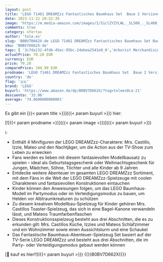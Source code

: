 ```yaml
---
layout: post
title: 'LEGO 71461 DREAMZzz Fantastisches Baumhaus Set  Baue 2 Versionen  Fantasy-Spielzeug mit Mrs. Castillo  Izzie  Mateo und dem Nachtjäger als Minifiguren  Geschenk zu Weihnachten für Mädchen und Jungen'
date: 2023-11-22 20:52:39
image: 'https://m.media-amazon.com/images/I/51clZYZYLWL._SL500_._SL400_.jpg'
comments: true
category: ofertas
author: 'tole.es'
slug: 'B0BV7D662X-de LEGO 71461 DREAMZzz Fantastisches Baumhaus Set Baue 2...'
sku: 'B0BV7D662X-de'
tags: [ '3c7da132-4fdb-45ec-95bc-24ebea2541e9_0','Arborist Merchandising Root','Bauspielzeug & Konstruktionsspielzeug','Bauspielzeugsets','Custom Stores','LEGO','Self Service','Spielzeug','lego','🇩🇪', ]
actualPrice: 70.28 EUR
currency: EUR
price: 70.28
comparePrice: 104.99 EUR
prodname: 'LEGO 71461 DREAMZzz Fantastisches Baumhaus Set  Baue 2 Versionen  Fantasy-Spielzeug mit Mrs. Castillo  Izzie  Mateo und dem Nachtjäger als Minifiguren  Geschenk zu Weihnachten für Mädchen und Jungen'
country: 'de'
flag: '🇩🇪'
brand: 'LEGO'
buyurl: 'https://www.amazon.de/dp/B0BV7D662X/?tag=tolees0ca-21'
descuento: '33.06'
average: '74.8600000000001'
---
```


Es gibt ein [{{< param title >}}]({{< param buyurl >}}) hier:

[![{{< param prodname >}}]({{< param image >}})]({{< param buyurl >}})

ℹ️:

- Enthält 4 Minifiguren der LEGO DREAMZzz-Charaktere: Mrs. Castillo, Izzie, Mateo und den Nachtjäger, um die Action aus der TV-Show zum Leben zu erwecken
- Fans werden es lieben mit diesem fantasievollen Modellbausatz zu spielen – ideal als Geburtstagsgeschenk oder Weihnachtsgeschenk für Jungen, Mädchen, Söhne, Töchter und alle Kinder ab 9 Jahren
- Entdecke weitere Abenteuer im gesamten LEGO DREAMZzz Sortiment, mit dem Fäns in die Welt der LEGO DREAMZzz-Spielzeuge mit coolen Charakteren und fantasievollen Konstruktionen eintauchen
- Kinder können den Anweisungen folgen, um das LEGO Baumhaus-Modell im Partymodus oder im Verteidigungsmodus zu bauen, um Helden vor Albtraumkreaturen zu schützen
- Zu diesem kreativen Modellbau-Spielzeug für Kinder gehören Mrs. Castillos Toaster-Spielzeug, das sich in eine Bagel-Kanone verwandeln lässt, und Mateos Traumfarbenflaschen
- Dieses Konstruktionsspielzeug besteht aus drei Abschnitten, die es zu erkunden gilt: Mrs. Castillos Küche, Izzies und Mateos Schlafzimmer und ein Wohnzimmer sowie einen Aussichtsturm und eine Schaukel
- Das Fantastische Baumhaus-Abenteuer-Spielzeug Set basiert auf der TV-Serie LEGO DREAMZzz und besteht aus drei Abschnitten, die im Party- oder Verteidigungsmodus gebaut werden können

[🛒 kauf es hier!!]({{< param buyurl >}})
{{<world>}}B0BV7D662X{{</world>}}
